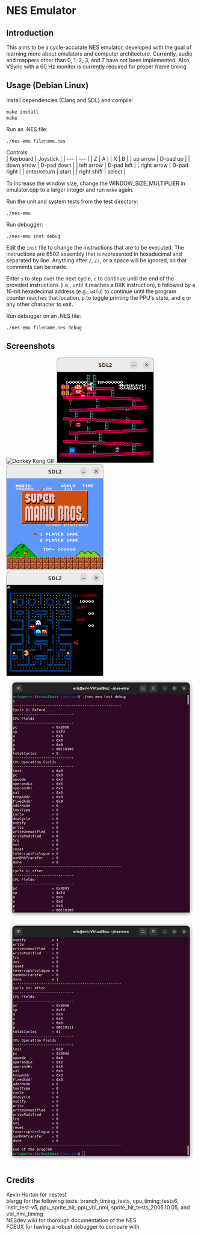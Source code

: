 # NES Emulator

## Introduction

This aims to be a cycle-accurate NES emulator, developed with the goal of learning more about emulators and computer architecture. Currently, audio and mappers other than 0, 1, 2, 3, and 7 have not been implemented. Also, VSync with a 60 Hz monitor is currently required for proper frame timing.

## Usage (Debian Linux)

Install dependencies (Clang and SDL) and compile:

```
make install
make
```

Run an .NES file:

```
./nes-emu filename.nes
```

Controls:  
| Keyboard     | Joystick      |
| ---          | ---           |
| Z            | A             |
| X            | B             |
| up arrow     | D-pad up      |
| down arrow   | D-pad down    |
| left arrow   | D-pad left    |
| right arrow  | D-pad right   |
| enter/return | start         |
| right shift  | select        |

To increase the window size, change the WINDOW_SIZE_MULTIPLIER in emulator.cpp to a larger integer and run `make` again.

Run the unit and system tests from the test directory:

```
./nes-emu
```

Run debugger:

```
./nes-emu inst debug
```

Edit the `inst` file to change the instructions that are to be executed. The instructions are 6502 assembly that is represented in hexadecimal and separated by line. Anything after `/`, `//`, or a space will be ignored, so that comments can be made.

Enter `s` to step over the next cycle, `c` to continue until the end of the provided instructions (i.e., until it reaches a BRK instruction), `b` followed by a 16-bit hexadecimal address (e.g., `e4fd`) to continue until the program counter reaches that location, `p` to toggle printing the PPU's state, and `q` or any other character to exit.

Run debugger on an .NES file:

```
./nes-emu filename.nes debug
```

## Screenshots

![Donkey Kong GIF](/screenshots/donkey-kong.gif)
![Donkey Kong Screenshot](/screenshots/donkey-kong.png)
![Super Mario Bros. Screenshot](/screenshots/super-mario-bros.png)
![Pac-Man Screenshot](/screenshots/pac-man.png)
![Debug Screenshot 1](/screenshots/debug1.png)
![Debug Screenshot 2](/screenshots/debug2.png)

## Credits

Kevin Horton for nestest  
blargg for the following tests: branch_timing_tests, cpu_timing_tests6, instr_test-v5, ppu_sprite_hit, ppu_vbl_nmi, sprite_hit_tests_2005.10.05, and vbl_nmi_timing  
NESdev wiki for thorough documentation of the NES  
FCEUX for having a robust debugger to compare with